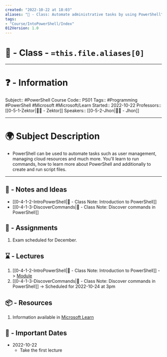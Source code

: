 ```yaml
---
created: "2022-10-22 at 18:03"
aliases: "🏫 - Class: Automate administrative tasks by using PowerShell"
tags:
- "Course/IntoPowerShell/Index"
012Version: 1.0
---
```


# 📃 - Class - `=this.file.aliases[0]`

---
# ❓ - Information
Subject:: #PowerShell
Course Code:: PS01
Tags:: #Programming #PowerShell #Microsoft #Microsoft/Learn
Started:: 2022-10-22
Professors:: [[0-5-1-Zektor|👨‍💼 - Zektor]]
Speakers:: [[0-5-2-Jhon|👨‍💼 - Jhon]]

---
# 🌍 Subject Description
-   PowerShell can be used to automate tasks such as user management, managing cloud resources and much more. You'll learn to run commands, how to learn more about PowerShell and additionally to create and run script files.
---

## 📜 - Notes and Ideas
- [[0-4-1-2-IntroPowerShell|📜 - Class Note: Introduction to PowerShell]]
- [[0-4-1-3-DiscoverCommands|📜 - Class Note: Discover commands in PowerShell]]
## 🎯 - Assignments
1. Exam scheduled for December. 
## ⌛ - Lectures
1. [[0-4-1-2-IntroPowerShell|📜 - Class Note: Introduction to PowerShell]] -> [Module](https://learn.microsoft.com/en-us/training/modules/introduction-to-powershell/)
2. [[0-4-1-3-DiscoverCommands|📜 - Class Note: Discover commands in PowerShell]] -> Scheduled for 2022-10-24 at 3pm
## 📦 - Resources
1. Information available in [Microsoft Learn](https://learn.microsoft.com/en-us/training/paths/powershell/) 
## 📅 - Important Dates
- 2022-10-22
	- Take the first lecture